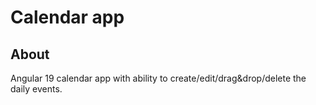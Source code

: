 # Calendar app

## About
Angular 19 calendar app with ability to create/edit/drag&drop/delete the daily events.
